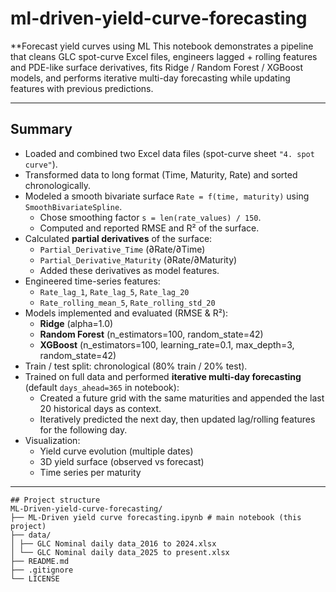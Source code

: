 # ml-driven-yield-curve-forecasting
**Forecast yield curves using ML
This notebook demonstrates a pipeline that cleans GLC spot-curve Excel files, engineers lagged + rolling features and PDE-like surface derivatives, fits Ridge / Random Forest / XGBoost models, and performs iterative multi-day forecasting while updating features with previous predictions.

---

## Summary
- Loaded and combined two Excel data files (spot-curve sheet `"4. spot curve"`).
- Transformed data to long format (Time, Maturity, Rate) and sorted chronologically.
- Modeled a smooth bivariate surface `Rate = f(time, maturity)` using `SmoothBivariateSpline`.
  - Chose smoothing factor `s = len(rate_values) / 150`.
  - Computed and reported RMSE and R² of the surface.
- Calculated **partial derivatives** of the surface:
  - `Partial_Derivative_Time` (∂Rate/∂Time)
  - `Partial_Derivative_Maturity` (∂Rate/∂Maturity)
  - Added these derivatives as model features.
- Engineered time-series features:
  - `Rate_lag_1`, `Rate_lag_5`, `Rate_lag_20`
  - `Rate_rolling_mean_5`, `Rate_rolling_std_20`
- Models implemented and evaluated (RMSE & R²):
  - **Ridge** (alpha=1.0)
  - **Random Forest** (n_estimators=100, random_state=42)
  - **XGBoost** (n_estimators=100, learning_rate=0.1, max_depth=3, random_state=42)
- Train / test split: chronological (80% train / 20% test).
- Trained on full data and performed **iterative multi-day forecasting** (default `days_ahead=365` in notebook):
  - Created a future grid with the same maturities and appended the last 20 historical days as context.
  - Iteratively predicted the next day, then updated lag/rolling features for the following day.
- Visualization:
  - Yield curve evolution (multiple dates)
  - 3D yield surface (observed vs forecast)
  - Time series per maturity

---
```
## Project structure
ML-Driven-yield-curve-forecasting/
├── ML-Driven yield curve forecasting.ipynb # main notebook (this project)
├── data/
│ ├── GLC Nominal daily data_2016 to 2024.xlsx
│ └── GLC Nominal daily data_2025 to present.xlsx
├── README.md
├── .gitignore
└── LICENSE
```
